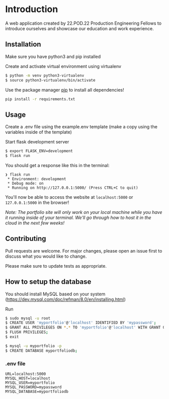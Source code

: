 # Introduction

A web application created by 22.POD.22 Production Engineering Fellows to introduce ourselves and showcase our education and work experience.

## Installation

Make sure you have python3 and pip installed

Create and activate virtual environment using virtualenv
```bash
$ python -m venv python3-virtualenv
$ source python3-virtualenv/bin/activate
```

Use the package manager [pip](https://pip.pypa.io/en/stable/) to install all dependencies!

```bash
pip install -r requirements.txt
```

## Usage

Create a .env file using the example.env template (make a copy using the variables inside of the template)

Start flask development server
```bash
$ export FLASK_ENV=development
$ flask run
```

You should get a response like this in the terminal:
```
❯ flask run
 * Environment: development
 * Debug mode: on
 * Running on http://127.0.0.1:5000/ (Press CTRL+C to quit)
```

You'll now be able to access the website at `localhost:5000` or `127.0.0.1:5000` in the browser! 

*Note: The portfolio site will only work on your local machine while you have it running inside of your terminal. We'll go through how to host it in the cloud in the next few weeks!* 

## Contributing

Pull requests are welcome. For major changes, please open an issue first to discuss what you would like to change.

Please make sure to update tests as appropriate.

## How to setup the database

You should install MySQL based on your system (https://dev.mysql.com/doc/refman/8.0/en/installing.html)

Run
``` bash
$ sudo mysql -u root
$ CREATE USER 'myportfolio'@'localhost' IDENTIFIED BY 'mypassword';
$ GRANT ALL PRIVILEGES ON *.* TO 'myportfolio'@'localhost' WITH GRANT OPTION;
$ FLUSH PRIVILEGES;
$ exit
```

``` bash
$ mysql -u myportfolio -p
$ CREATE DATABASE myportfoliodb;
```

### .env file

```
URL=localhost:5000
MYSQL_HOST=localhost
MYSQL_USER=myportfolio
MYSQL_PASSWORD=mypassword
MYSQL_DATABASE=myportfoliodb
```

